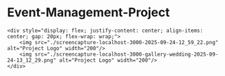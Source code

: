 # Event-Management-Project
    <div style="display: flex; justify-content: center; align-items: center; gap: 20px; flex-wrap: wrap;">
        <img src="./screencapture-localhost-3000-2025-09-24-12_59_22.png" alt="Project Logo" width="200"/>
        <img src="./screencapture-localhost-3000-gallery-wedding-2025-09-24-13_12_29.png" alt="Project Logo" width="200"/>
    </div>